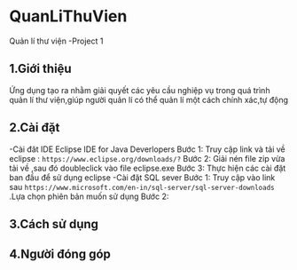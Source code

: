 # QuanLiThuVien
Quản lí thư viện -Project 1

## 1.Giới thiệu 
Ứng dụng tạo ra nhằm giải quyết các yêu cầu nghiệp vụ trong quá trình quản lí thư viện,giúp người quản lí có thể quản lí một cách chính xác,tự động 
 ## 2.Cài đặt 
 -Cài đăt IDE Eclipse IDE for Java Deverlopers
      Bước 1: Truy cập link và tải về eclipse : `https://www.eclipse.org/downloads/?`
      Bước 2: Giải nén file zip vừa tải về ,sau đó doubleclick vào file eclipse.exe
      Bước 3: Thực hiện các cài đặt ban đầu để sử dụng eclipse
 -Cài đặt SQL sever 
      Bước 1: Truy cập vào link sau `https://www.microsoft.com/en-in/sql-server/sql-server-downloads` .Lựa chọn phiên bản muốn sử dụng 
      Bước 2: 
 ## 3.Cách sử dụng
 ## 4.Người đóng góp 
